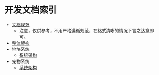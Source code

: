 # 开发文档索引
 - [文档规范](https://github.com/ruanyf/document-style-guide/blob/master/README.md)
   - 注意，仅供参考，不用严格遵循规范，在格式清晰的情况下言之达意即可。 
 - [整体架构](开发文档/整体架构)
 - 地块系统
   - [系统架构](开发文档/地块系统/系统架构)
 - 宠物系统
   - [系统架构](开发文档/宠物系统/系统架构)